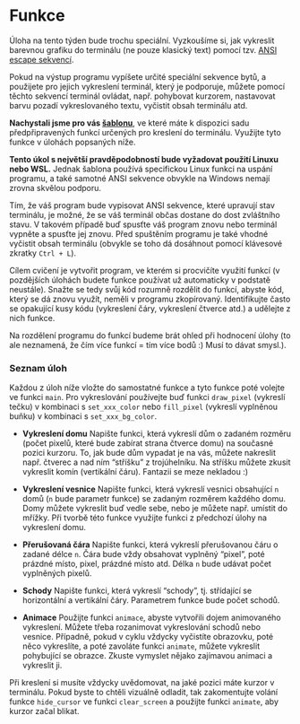 # Funkce

Úloha na tento týden bude trochu speciální. Vyzkoušíme si, jak vykreslit barevnou grafiku do terminálu (ne pouze klasický text) pomocí tzv. [ANSI escape sekvencí](https://en.wikipedia.org/wiki/ANSI_escape_code).

Pokud na výstup programu vypíšete určité speciální sekvence bytů, a použijete pro jejich vykreslení terminál, který je podporuje, můžete pomocí těchto sekvencí terminál ovládat, např. pohybovat kurzorem, nastavovat barvu pozadí vykreslovaného textu, vyčistit obsah terminálu atd.

**Nachystali jsme pro vás [šablonu](/task/UPR/2022W/BER0134/ex03_functions/asset/template/drawing.c)**, ve které máte k dispozici sadu předpřipravených funkcí určených pro kreslení do terminálu. Využijte tyto funkce v úlohách popsaných níže.

**Tento úkol s největší pravděpodobností bude vyžadovat použití Linuxu nebo WSL.** Jednak šablona používá specifickou Linux funkci na uspání programu, a také samotné ANSI sekvence obvykle na Windows nemají zrovna skvělou podporu.

Tím, že váš program bude vypisovat ANSI sekvence, které upravují stav terminálu, je možné, že se váš terminál občas dostane do dost zvláštního stavu. V takovém případě buď spusťte váš program znovu nebo terminál vypněte a spusťte jej znovu. Před spuštěním programu je také vhodné vyčistit obsah terminálu (obvykle se toho dá dosáhnout pomocí klávesové zkratky `Ctrl + L`).

Cílem cvičení je vytvořit program, ve kterém si procvičíte využití funkcí (v pozdějších úlohách budete funkce používat už automaticky v podstatě neustále). Snažte se tedy svůj kód rozumně rozdělit do funkcí, abyste kód, který se dá znovu využít, neměli v programu zkopírovaný. Identifikujte často se opakující kusy kódu (vykreslení čáry, vykreslení čtverce atd.) a udělejte z nich funkce.

Na rozdělení programu do funkcí budeme brát ohled při hodnocení úlohy (to ale neznamená, že čím více funkcí = tím více bodů :) Musí to dávat smysl.).

### Seznam úloh

Každou z úloh níže vložte do samostatné funkce a tyto funkce poté volejte ve funkci `main`. Pro vykreslování používejte buď funkci `draw_pixel` (vykreslí tečku) v kombinaci s `set_xxx_color` nebo `fill_pixel` (vykreslí vyplněnou buňku) v kombinaci s `set_xxx_bg_color`.

*   **Vykreslení domu** Napište funkci, která vykreslí dům o zadaném rozměru (počet pixelů, které bude zabírat strana čtverce domu) na současné pozici kurzoru. To, jak bude dům vypadat je na vás, můžete nakreslit např. čtverec a nad ním “stříšku” z trojúhelníku. Na stříšku můžete zkusit vykreslit komín (vertikální čáru). Fantazii se meze nekladou :)
    
*   **Vykreslení vesnice** Napište funkci, která vykreslí vesnici obsahující `n` domů (`n` bude parametr funkce) se zadaným rozměrem každého domu. Domy můžete vykreslit buď vedle sebe, nebo je můžete např. umístit do mřížky. Při tvorbě této funkce využijte funkci z předchozí úlohy na vykreslení domu.
    
*   **Přerušovaná čára** Napište funkci, která vykreslí přerušovanou čáru o zadané délce `n`. Čára bude vždy obsahovat vyplněný “pixel”, poté prázdné místo, pixel, prázdné místo atd. Délka `n` bude udávat počet vyplněných pixelů.
    
*   **Schody** Napište funkci, která vykreslí “schody”, tj. střídající se horizontální a vertikální čáry. Parametrem funkce bude počet schodů.
    
*   **Animace** Použijte funkci `animace`, abyste vytvořili dojem animovaného vykreslení. Můžete třeba rozanimovat vykreslování schodů nebo vesnice. Případně, pokud v cyklu vždycky vyčistíte obrazovku, poté něco vykreslíte, a poté zavoláte funkci `animate`, můžete vykreslit pohybující se obrazce. Zkuste vymyslet nějako zajímavou animaci a vykreslit ji.
    

Při kreslení si musíte vždycky uvědomovat, na jaké pozici máte kurzor v terminálu. Pokud byste to chtěli vizuálně odladit, tak zakomentujte volání funkce `hide_cursor` ve funkci `clear_screen` a použijte funkci `animate`, aby kurzor začal blikat.
